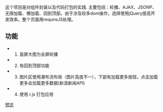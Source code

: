这个项目是对组件封装以及代码打包的实践.
主要包括：轮播、AJAX、JSONP、无限加载、懒加载、回到顶部。由于涉及较多dom操作，选择使用jQuery提高开发效率。整个页面用requireJS处理。
## 功能
* 1. 首屏大图为全屏轮播
* 2. 有回到顶部功能
* 3. 图片区使用瀑布流布局（图片高度不一），下部有加载更多按钮，点击加载更多会加载更多数据(新浪新闻API)
* 4. 使用 r.js 打包应用

[预览](https://xxs0.github.io/single-page/www/index.html)
